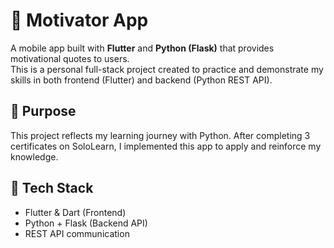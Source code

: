 # 🧠 Motivator App

A mobile app built with **Flutter** and **Python (Flask)** that provides motivational quotes to users.  
This is a personal full-stack project created to practice and demonstrate my skills in both frontend (Flutter) and backend (Python REST API).

## 🎯 Purpose

This project reflects my learning journey with Python. After completing 3 certificates on SoloLearn, I implemented this app to apply and reinforce my knowledge.

## 🔧 Tech Stack

- Flutter & Dart (Frontend)
- Python + Flask (Backend API)
- REST API communication
